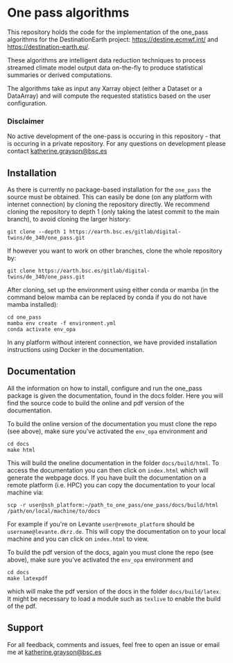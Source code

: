 # One pass algorithms

This repository holds the code for the implementation of the one_pass algorithms for the DestinationEarth project: 
https://destine.ecmwf.int/ and https://destination-earth.eu/. 

These algorithms are intelligent data reduction techniques to process streamed climate model output data on-the-fly to produce statistical summaries or derived computations.

The algorithms take as input any Xarray object (either a Dataset or a DataArray) and will compute the requested statistics based on the user configuration. 

### Disclaimer

No active development of the one-pass is occuring in this repository - that is occuring in a private repository. For any questions on development please contact katherine.grayson@bsc.es

## Installation
As there is currently no package-based installation for the `one_pass` the source must be obtained. This can easily be done (on any platform with internet connection) by cloning the repository directly. We recommend cloning the repository to depth 1 (only taking the latest commit to the main branch), to avoid cloning the larger history:

```
git clone --depth 1 https://earth.bsc.es/gitlab/digital-twins/de_340/one_pass.git

```
If however you want to work on other branches, clone the whole repository by: 

```
git clone https://earth.bsc.es/gitlab/digital-twins/de_340/one_pass.git

```
After cloning, set up the environment using either conda or mamba (in the command below mamba can be replaced by conda if you do not have mamba installed): 

```
cd one_pass
mamba env create -f environment.yml
conda activate env_opa

```
In any platform without interent connection, we have provided installation instructions using Docker in the documentation. 

## Documentation 

All the information on how to install, configure and run the one_pass package is given the documentation, found in the docs folder. Here you will find the source code to build the online and pdf version of the documentation. 

To build the online version of the documentation you must clone the repo (see above), make sure you've activated the `env_opa` environment and 

```
cd docs
make html 

```
 
This will build the oneline documentation in the folder `docs/build/html`. To access the documentation you can then click on `index.html` which will generate the webpage docs. If you have built the documentation on a remote platform (i.e. HPC) you can copy the documentation to your local machine via: 

```
scp -r user@ssh_platform:~/path_to_one_pass/one_pass/docs/build/html /path/on/local/machine/to/docs

``` 
For example if you're on Levante `user@remote_platform` should be `username@levante.dkrz.de`. This will copy the documentation on to your local machine and you can click on `index.html` to view. 

To build the pdf version of the docs, again you must clone the repo (see above), make sure you've activated the `env_opa` environment and

```
cd docs
make latexpdf

```
which will make the pdf version of the docs in the folder `docs/build/latex`. It might be necessary to load a module such as `texlive` to enable the build of the pdf.

## Support

For all feedback, comments and issues, feel free to open an issue or email me at katherine.grayson@bsc.es



